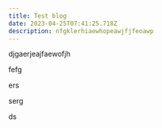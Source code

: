 ```yaml
---
title: Test blog
date: 2023-04-25T07:41:25.718Z
description: nfgklerhiaewhopeawjfjfeoawp
---
```

d﻿jgaerjeajfaewofjh

f﻿efg

e﻿rs

s﻿erg

d﻿s